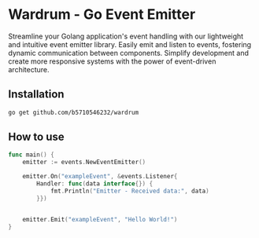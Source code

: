 # Wardrum - Go Event Emitter

Streamline your Golang application's event handling with our lightweight and intuitive event emitter library. Easily emit and listen to events, fostering dynamic communication between components. Simplify development and create more responsive systems with the power of event-driven architecture.



## Installation

```bash
go get github.com/b5710546232/wardrum
```

## How to use

```go
func main() {
	emitter := events.NewEventEmitter()

	emitter.On("exampleEvent", &events.Listener{
		Handler: func(data interface{}) {
			fmt.Println("Emitter - Received data:", data)
		}})


	emitter.Emit("exampleEvent", "Hello World!")
}
```
